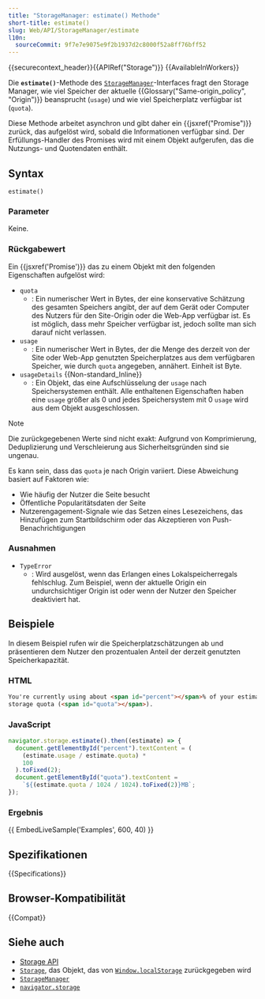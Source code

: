 ```yaml
---
title: "StorageManager: estimate() Methode"
short-title: estimate()
slug: Web/API/StorageManager/estimate
l10n:
  sourceCommit: 9f7e7e9075e9f2b1937d2c8000f52a8ff76bff52
---
```


{{securecontext_header}}{{APIRef("Storage")}} {{AvailableInWorkers}}

Die **`estimate()`**-Methode des [`StorageManager`](/de/docs/Web/API/StorageManager)-Interfaces fragt den Storage Manager, wie viel Speicher der aktuelle {{Glossary("Same-origin_policy", "Origin")}} beansprucht (`usage`) und wie viel Speicherplatz verfügbar ist (`quota`).

Diese Methode arbeitet asynchron und gibt daher ein {{jsxref("Promise")}} zurück, das aufgelöst wird, sobald die Informationen verfügbar sind. Der Erfüllungs-Handler des Promises wird mit einem Objekt aufgerufen, das die Nutzungs- und Quotendaten enthält.

## Syntax

```js-nolint
estimate()
```

### Parameter

Keine.

### Rückgabewert

Ein {{jsxref('Promise')}} das zu einem Objekt mit den folgenden Eigenschaften aufgelöst wird:

- `quota`
  - : Ein numerischer Wert in Bytes, der eine konservative Schätzung des gesamten Speichers angibt, der auf dem Gerät oder Computer des Nutzers für den Site-Origin oder die Web-App verfügbar ist. Es ist möglich, dass mehr Speicher verfügbar ist, jedoch sollte man sich darauf nicht verlassen.
- `usage`
  - : Ein numerischer Wert in Bytes, der die Menge des derzeit von der Site oder Web-App genutzten Speicherplatzes aus dem verfügbaren Speicher, wie durch `quota` angegeben, annähert. Einheit ist Byte.
- `usageDetails` {{Non-standard_Inline}}
  - : Ein Objekt, das eine Aufschlüsselung der `usage` nach Speichersystemen enthält. Alle enthaltenen Eigenschaften haben eine `usage` größer als 0 und jedes Speichersystem mit 0 `usage` wird aus dem Objekt ausgeschlossen.

> [!NOTE]
> Die zurückgegebenen Werte sind nicht exakt: Aufgrund von Komprimierung, Deduplizierung und Verschleierung aus Sicherheitsgründen sind sie ungenau.

Es kann sein, dass das `quota` je nach Origin variiert. Diese Abweichung basiert auf Faktoren wie:

- Wie häufig der Nutzer die Seite besucht
- Öffentliche Popularitätsdaten der Seite
- Nutzerengagement-Signale wie das Setzen eines Lesezeichens, das Hinzufügen zum Startbildschirm oder das Akzeptieren von Push-Benachrichtigungen

### Ausnahmen

- `TypeError`
  - : Wird ausgelöst, wenn das Erlangen eines Lokalspeicherregals fehlschlug. Zum Beispiel, wenn der aktuelle Origin ein undurchsichtiger Origin ist oder wenn der Nutzer den Speicher deaktiviert hat.

## Beispiele

In diesem Beispiel rufen wir die Speicherplatzschätzungen ab und präsentieren dem Nutzer den prozentualen Anteil der derzeit genutzten Speicherkapazität.

### HTML

```html
You're currently using about <span id="percent"></span>% of your estimated
storage quota (<span id="quota"></span>).
```

### JavaScript

```js
navigator.storage.estimate().then((estimate) => {
  document.getElementById("percent").textContent = (
    (estimate.usage / estimate.quota) *
    100
  ).toFixed(2);
  document.getElementById("quota").textContent =
    `${(estimate.quota / 1024 / 1024).toFixed(2)}MB`;
});
```

### Ergebnis

{{ EmbedLiveSample('Examples', 600, 40) }}

## Spezifikationen

{{Specifications}}

## Browser-Kompatibilität

{{Compat}}

## Siehe auch

- [Storage API](/de/docs/Web/API/Storage_API)
- [`Storage`](/de/docs/Web/API/Storage), das Objekt, das von [`Window.localStorage`](/de/docs/Web/API/Window/localStorage) zurückgegeben wird
- [`StorageManager`](/de/docs/Web/API/StorageManager)
- [`navigator.storage`](/de/docs/Web/API/Navigator/storage)
